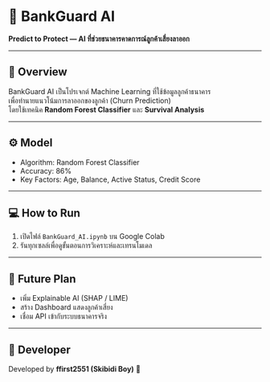 # 🏦 BankGuard AI  
**Predict to Protect — AI ที่ช่วยธนาคารคาดการณ์ลูกค้าเสี่ยงลาออก**

---

## 📘 Overview  
BankGuard AI เป็นโปรเจกต์ Machine Learning ที่ใช้ข้อมูลลูกค้าธนาคาร  
เพื่อทำนายแนวโน้มการลาออกของลูกค้า (Churn Prediction)  
โดยใช้เทคนิค **Random Forest Classifier** และ **Survival Analysis**

---

## ⚙️ Model  
- Algorithm: Random Forest Classifier  
- Accuracy: 86%  
- Key Factors: Age, Balance, Active Status, Credit Score  

---

## 💻 How to Run  
1. เปิดไฟล์ `BankGuard_AI.ipynb` บน Google Colab  
2. รันทุกเซลล์เพื่อดูขั้นตอนการวิเคราะห์และเทรนโมเดล  

---

## 🚀 Future Plan  
- เพิ่ม Explainable AI (SHAP / LIME)  
- สร้าง Dashboard แสดงลูกค้าเสี่ยง  
- เชื่อม API เข้ากับระบบธนาคารจริง  

---

## 👥 Developer  
Developed by **ffirst2551 (Skibidi Boy)** 💚  
